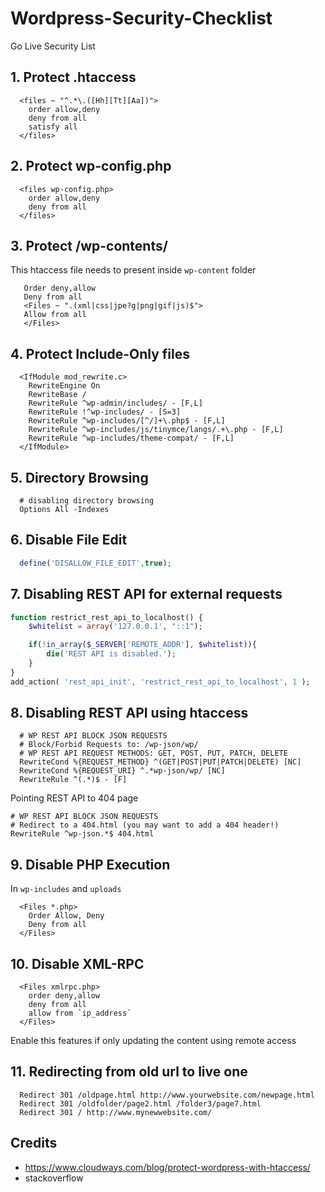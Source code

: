 # Wordpress-Security-Checklist

Go Live Security List

## 1. Protect .htaccess

```apacheconf
  <files ~ "^.*\.([Hh][Tt][Aa])">
    order allow,deny
    deny from all
    satisfy all
  </files>
```

## 2. Protect wp-config.php

```apacheconf
  <files wp-config.php>
    order allow,deny
    deny from all
  </files>
```

## 3. Protect /wp-contents/

This htaccess file needs to present inside `wp-content` folder

```apacheconf
   Order deny,allow
   Deny from all
   <Files ~ ".(xml|css|jpe?g|png|gif|js)$">
   Allow from all
   </Files>
```

## 4. Protect Include-Only files

```apacheconf
  <IfModule mod_rewrite.c>
    RewriteEngine On
    RewriteBase /
    RewriteRule ^wp-admin/includes/ - [F,L]
    RewriteRule !^wp-includes/ - [S=3]
    RewriteRule ^wp-includes/[^/]+\.php$ - [F,L]
    RewriteRule ^wp-includes/js/tinymce/langs/.+\.php - [F,L]
    RewriteRule ^wp-includes/theme-compat/ - [F,L]
  </IfModule>
```

## 5. Directory Browsing

```apacheconf
  # disabling directory browsing
  Options All -Indexes
```

## 6. Disable File Edit

```php
  define('DISALLOW_FILE_EDIT',true);
```

## 7. Disabling REST API for external requests

```php
function restrict_rest_api_to_localhost() {
    $whitelist = array('127.0.0.1', "::1");

    if(!in_array($_SERVER['REMOTE_ADDR'], $whitelist)){
        die('REST API is disabled.');
    }
}
add_action( 'rest_api_init', 'restrict_rest_api_to_localhost', 1 );
```

## 8. Disabling REST API using htaccess

```apacheconf
  # WP REST API BLOCK JSON REQUESTS
  # Block/Forbid Requests to: /wp-json/wp/
  # WP REST API REQUEST METHODS: GET, POST, PUT, PATCH, DELETE
  RewriteCond %{REQUEST_METHOD} ^(GET|POST|PUT|PATCH|DELETE) [NC]
  RewriteCond %{REQUEST_URI} ^.*wp-json/wp/ [NC]
  RewriteRule ^(.*)$ - [F]
```

Pointing REST API to 404 page

```apacheconf
# WP REST API BLOCK JSON REQUESTS 
# Redirect to a 404.html (you may want to add a 404 header!) 
RewriteRule ^wp-json.*$ 404.html
```

## 9. Disable PHP Execution

In `wp-includes` and `uploads`

```apacheconf
  <Files *.php>
    Order Allow, Deny
    Deny from all
  </Files>
```

## 10. Disable XML-RPC

```apacheconf
  <Files xmlrpc.php>
    order deny,allow
    deny from all
    allow from `ip_address`
  </Files>
```

Enable this features if only updating the content using remote access

## 11. Redirecting from old url to live one

```apacheconf
  Redirect 301 /oldpage.html http://www.yourwebsite.com/newpage.html
  Redirect 301 /oldfolder/page2.html /folder3/page7.html
  Redirect 301 / http://www.mynewwebsite.com/
```

## Credits

- https://www.cloudways.com/blog/protect-wordpress-with-htaccess/
- stackoverflow